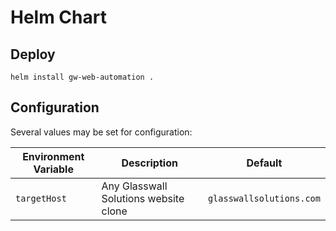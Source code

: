 # Helm Chart

## Deploy

`helm install gw-web-automation .`

## Configuration

Several values may be set for configuration:

| Environment Variable | Description                           | Default                  |
| -------------------- | ------------------------------------- | ------------------------ |
| `targetHost`         | Any Glasswall Solutions website clone | `glasswallsolutions.com` |
